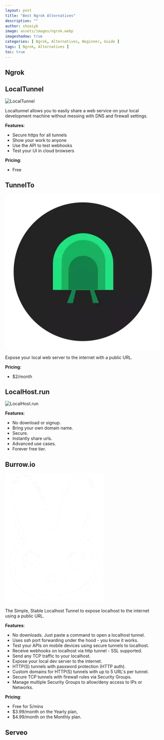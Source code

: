 ```yaml
---
layout: post
title: "Best Ngrok Alternatives"
description: ""
author: shoaiyb
image: assets/images/ngrok.webp
imageshadow: true
categories: [ Ngrok, Alternatives, Beginner, Guide ]
tags: [ Ngrok, Alternatives ]
toc: true
---
```




## Ngrok

## LocalTunnel

![LocalTunnel](/assets/images/localtunnel.webp)       

Localtunnel allows you to easily share a web service on your local development machine without messing with DNS and firewall settings.   

**Features**:     
- Secure https for all tunnels
- Show your work to anyone
- Use the API to test webhooks
- Test your UI in cloud browsers

**Pricing**:     
- Free
## TunnelTo

![TunnelTo](/assets/images/tunnelto.webp)        

Expose your local web server to the internet with a public URL.    

**Pricing**:    
- $2/month


## LocalHost.run

![LocalHost.run](/assets/images/localhost.run.webp)       

**Features**:      
- No download or signup.
- Bring your own domain name.
- Secure.
- Instantly share urls.
- Advanced use cases.
- Forever free tier.


## Burrow.io

![Burrow.io](/assets/images/burrow.io.webp)       

The Simple, Stable Localhost Tunnel to expose localhost to the internet using a public URL.      

**Features**:      
- No downloads. Just paste a command to open a localhost tunnel.
- Uses ssh port forwarding under the hood - you know it works.
- Test your APIs on mobile devices using secure tunnels to localhost.
- Receive webhooks on localhost via http tunnel - SSL supported.
- Send any TCP traffic to your localhost.
- Expose your local dev server to the internet.
- HTTP(S) tunnels with password protection (HTTP auth).
- Custom domains for HTTP(S) tunnels with up to 5 URL's per tunnel.
- Secure TCP tunnels with firewall rules via Security Groups.
- Manage multiple Security Groups to allow/deny access to IPs or Networks.


**Pricing**:      
- Free for 5/mins
- $3.99/month on the Yearly plan,     
- $4.99/month on the Monthly plan.      


## Serveo
